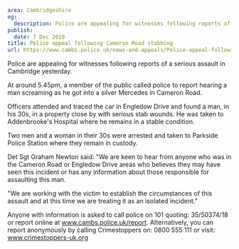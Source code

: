 ```yaml
area: Cambridgeshire
og:
  description: Police are appealing for witnesses following reports of a serious assault in Cambridge yesterday.
publish:
  date: 7 Dec 2018
title: Police appeal following Cameron Road stabbing
url: https://www.cambs.police.uk/news-and-appeals/Police-appeal-following-Cameron-Road-stabbing
```

Police are appealing for witnesses following reports of a serious assault in Cambridge yesterday.

At around 5.45pm, a member of the public called police to report hearing a man screaming as he got into a silver Mercedes in Cameron Road.

Officers attended and traced the car in Engledow Drive and found a man, in his 30s, in a property close by with serious stab wounds. He was taken to Addenbrooke's Hospital where he remains in a stable condition.

Two men and a woman in their 30s were arrested and taken to Parkside Police Station where they remain in custody.

Det Sgt Graham Newton said: "We are keen to hear from anyone who was in the Cameron Road or Engledow Drive areas who believes they may have seen this incident or has any information about those responsible for assaulting this man.

"We are working with the victim to establish the circumstances of this assault and at this time we are treating it as an isolated incident."

Anyone with information is asked to call police on 101 quoting: 35/50374/18 or report online at www.cambs.police.uk/report. Alternatively, you can report anonymously by calling Crimestoppers on: 0800 555 111 or visit: www.crimestoppers-uk.org
